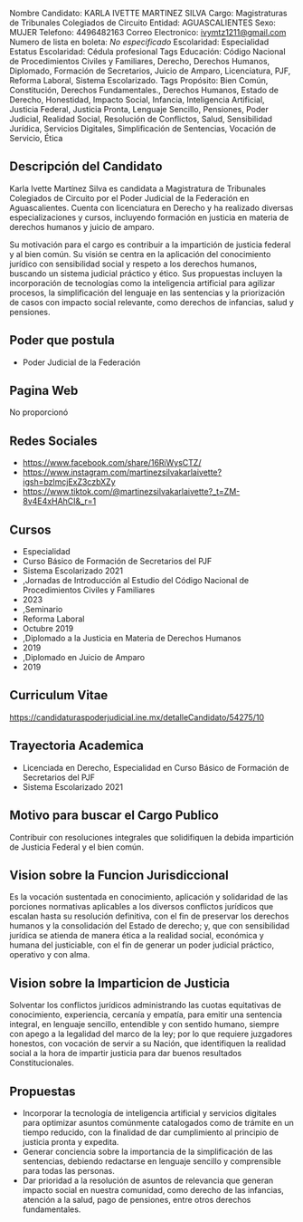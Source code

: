 Nombre Candidato: KARLA IVETTE MARTINEZ SILVA
Cargo: Magistraturas de Tribunales Colegiados de Circuito
Entidad: AGUASCALIENTES
Sexo: MUJER
Telefono: 4496482163
Correo Electronico: ivymtz1211@gmail.com
Numero de lista en boleta: *No especificado*
Escolaridad: Especialidad
Estatus Escolaridad: Cédula profesional
Tags Educación: Código Nacional de Procedimientos Civiles y Familiares, Derecho, Derechos Humanos, Diplomado, Formación de Secretarios, Juicio de Amparo, Licenciatura, PJF, Reforma Laboral, Sistema Escolarizado.
Tags Propósito: Bien Común, Constitución, Derechos Fundamentales., Derechos Humanos, Estado de Derecho, Honestidad, Impacto Social, Infancia, Inteligencia Artificial, Justicia Federal, Justicia Pronta, Lenguaje Sencillo, Pensiones, Poder Judicial, Realidad Social, Resolución de Conflictos, Salud, Sensibilidad Jurídica, Servicios Digitales, Simplificación de Sentencias, Vocación de Servicio, Ética


## Descripción del Candidato 

Karla Ivette Martínez Silva es candidata a Magistratura de Tribunales Colegiados de Circuito por el Poder Judicial de la Federación en Aguascalientes. Cuenta con licenciatura en Derecho y ha realizado diversas especializaciones y cursos, incluyendo formación en justicia en materia de derechos humanos y juicio de amparo.

Su motivación para el cargo es contribuir a la impartición de justicia federal y al bien común. Su visión se centra en la aplicación del conocimiento jurídico con sensibilidad social y respeto a los derechos humanos, buscando un sistema judicial práctico y ético. Sus propuestas incluyen la incorporación de tecnologías como la inteligencia artificial para agilizar procesos, la simplificación del lenguaje en las sentencias y la priorización de casos con impacto social relevante, como derechos de infancias, salud y pensiones.


## Poder que postula

- Poder Judicial de la Federación


## Pagina Web

No proporcionó


## Redes Sociales

- https://www.facebook.com/share/16RiWysCTZ/
- https://www.instagram.com/martinezsilvakarlaivette?igsh=bzlmcjExZ3czbXZy
- https://www.tiktok.com/@martinezsilvakarlaivette?_t=ZM-8v4E4xHAhCI&_r=1


## Cursos

- Especialidad
- Curso Básico de Formación de Secretarios del PJF
- Sistema Escolarizado 2021
- ,Jornadas de Introducción al Estudio del Código Nacional de Procedimientos Civiles y Familiares
- 2023
- ,Seminario
- Reforma Laboral
- Octubre 2019
- ,Diplomado a la Justicia en Materia de Derechos Humanos
- 2019
- ,Diplomado en Juicio de Amparo
- 2019


## Curriculum Vitae

https://candidaturaspoderjudicial.ine.mx/detalleCandidato/54275/10


## Trayectoria Academica

- Licenciada en Derecho, Especialidad en Curso Básico de Formación de Secretarios del PJF
- Sistema Escolarizado 2021


## Motivo para buscar el Cargo Publico

Contribuir con resoluciones integrales que solidifiquen la debida impartición de Justicia Federal y el bien común.


## Vision sobre la Funcion Jurisdiccional

Es la vocación sustentada en conocimiento, aplicación y solidaridad de las porciones normativas aplicables a los diversos conflictos jurídicos que escalan hasta su resolución definitiva, con el fin de preservar los derechos humanos y la consolidación del Estado de derecho; y, que con sensibilidad jurídica se atienda de manera ética a la realidad social, económica y humana del justiciable, con el fin de generar un poder judicial práctico, operativo y con alma.


## Vision sobre la Imparticion de Justicia

Solventar los conflictos jurídicos administrando las cuotas equitativas de conocimiento, experiencia, cercanía y empatía, para emitir una sentencia integral, en lenguaje sencillo, entendible y con sentido humano, siempre con apego a la legalidad del marco de la ley; por lo que requiere juzgadores honestos, con vocación de servir a su Nación, que identifiquen la realidad social a la hora de impartir justicia para dar buenos resultados Constitucionales.


## Propuestas

- Incorporar la tecnología de inteligencia artificial y servicios digitales para optimizar asuntos comúnmente catalogados como de trámite en un tiempo reducido, con la finalidad de dar cumplimiento al principio de justicia pronta y expedita.
- Generar conciencia sobre la importancia de la simplificación de las sentencias, debiendo redactarse en lenguaje sencillo y comprensible para todas las personas.
- Dar prioridad a la resolución de asuntos de relevancia que generan impacto social en nuestra comunidad, como derecho de las infancias, atención a la salud, pago de pensiones, entre otros derechos fundamentales.

